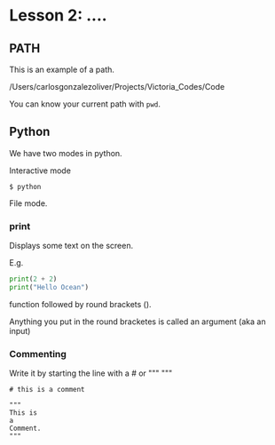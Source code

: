 # Lesson 2: ....

## PATH

This is an example of a path.

/Users/carlosgonzalezoliver/Projects/Victoria_Codes/Code


You can know your current path with `pwd`.


## Python

We have two modes in python.

Interactive mode

```
$ python
```

File mode.

### print

Displays some text on the screen.

E.g.

```python
print(2 + 2)
print("Hello Ocean")
```

function followed by round brackets ().

Anything you put in the round bracketes is called an argument (aka an input)

### Commenting


Write it by starting the line with a # or """ """

```
# this is a comment

"""
This is 
a
Comment.
"""
```



